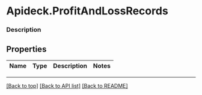 # Apideck.ProfitAndLossRecords

### Description

## Properties
Name | Type | Description | Notes
------------ | ------------- | ------------- | -------------





---

[[Back to top]](#) [[Back to API list]](../../../../README.md#documentation-for-api-endpoints) [[Back to README]](../../../../README.md)


